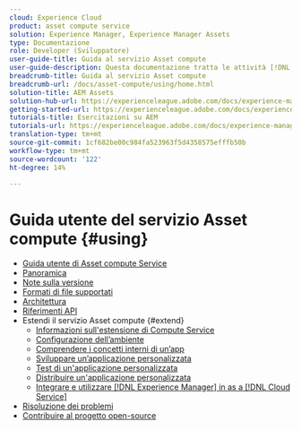 ```yaml
---
cloud: Experience Cloud
product: asset compute service
solution: Experience Manager, Experience Manager Assets
type: Documentazione
role: Developer (Sviluppatore)
user-guide-title: Guida al servizio Asset compute
user-guide-description: Questa documentazione tratta le attività [!DNL Asset Compute Service] come sviluppare, gestire, distribuire e risolvere i problemi del codice personalizzato.
breadcrumb-title: Guida al servizio Asset compute
breadcrumb-url: /docs/asset-compute/using/home.html
solution-title: AEM Assets
solution-hub-url: https://experienceleague.adobe.com/docs/experience-manager-cloud-service/assets/home.html
getting-started-url: https://experienceleague.adobe.com/docs/experience-manager-cloud-service/assets/asset-microservices-overview.html
tutorials-title: Esercitazioni su AEM
tutorials-url: https://experienceleague.adobe.com/docs/experience-manager-learn/assets/overview.html
translation-type: tm+mt
source-git-commit: 1cf682be00c984fa523963f5d4358575efffb50b
workflow-type: tm+mt
source-wordcount: '122'
ht-degree: 14%

---
```



# Guida utente del servizio Asset compute {#using}

+ [Guida utente di Asset compute Service](home.md)
+ [Panoramica](introduction.md)
+ [Note sulla versione](release-notes.md)
+ [Formati di file supportati](https://experienceleague.adobe.com/docs/experience-manager-cloud-service/assets/file-format-support.html)
+ [Architettura](architecture.md)
+ [Riferimenti API](api.md)
+ Estendi il servizio Asset compute {#extend}
   + [Informazioni sull&#39;estensione di Compute Service](understand-extensibility.md)
   + [Configurazione dell’ambiente](setup-environment.md)
   + [Comprendere i concetti interni di un’app](custom-application-internals.md)
   + [Sviluppare un’applicazione personalizzata](develop-custom-application.md)
   + [Test di un&#39;applicazione personalizzata](test-custom-application.md)
   + [Distribuire un&#39;applicazione personalizzata](deploy-custom-application.md)
   + [Integrare e utilizzare  [!DNL Experience Manager] in as a [!DNL Cloud Service]](https://experienceleague.adobe.com/docs/experience-manager-cloud-service/assets/asset-microservices-overview.html)
+ [Risoluzione dei problemi](troubleshooting.md)
+ [Contribuire al progetto open-source](contribute-to-compute-service.md)
